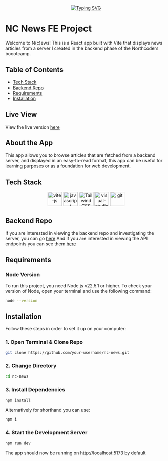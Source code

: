 <p align="center">
  <!-- Typing SVG by DenverCoder1 - https://github.com/DenverCoder1/readme-typing-svg -->
  <a href="https://git.io/typing-svg"><img src="https://readme-typing-svg.demolab.com?font=Ubuntu&weight=700&size=28&duration=4000&pause=1000&color=188EF7&background=FFFFFF00&center=true&vCenter=true&random=false&width=435&lines=NC%20News%20FE%20Project;Built%20With%20Vite.js;Using%20Tailwind%20CSS" alt="Typing SVG"/></a>
</p>

# NC News FE Project

Welcome to N(c)ews! This is a React app built with Vite that displays news articles from a server I created in the backend phase of the Northcoders boootcamp.

## Table of Contents

- [Tech Stack](#tech-stack)
- [Backend Repo](#backend-repo)
- [Requirements](#requirements)
- [Installation](#installation)

## Live View

View the live version [here](https://nc-news-ten.vercel.app/)

## About the App

This app allows you to browse articles that are fetched from a backend server, and displayed in an easy-to-read format, this app can be useful for learning purposes or as a foundation for web development.

## Tech Stack

<p align="center">
    <a href="https://devicon.dev/"><img width="45" height="45" src="https://cdn.jsdelivr.net/gh/devicons/devicon@latest/icons/vitejs/vitejs-original.svg" alt="vite-js"/></a>
    <a href="https://devicon.dev/"><img width="45" height="45" src="https://cdn.jsdelivr.net/gh/devicons/devicon@latest/icons/javascript/javascript-original.svg" alt="javascript"/></a>
    <a href="https://devicon.dev/"><img width="45" height="45" src="https://cdn.jsdelivr.net/gh/devicons/devicon@latest/icons/tailwindcss/tailwindcss-original.svg" alt="Tailwind CSS" /></a>
    <a href="https://devicon.dev/"><img width="45" height="45" src="https://cdn.jsdelivr.net/gh/devicons/devicon@latest/icons/vscode/vscode-original.svg" alt="visual-studio-code-2019"/></a>
    <a href="https://devicon.dev/"><img width="45" height="45" src="https://cdn.jsdelivr.net/gh/devicons/devicon@latest/icons/git/git-original.svg" alt="git"/></a>
</p>

## Backend Repo

If you are interested in viewing the backend repo and investigating the server, you can go [here](https://github.com/TTibbs/be-nc-news)
And if you are interested in viewing the API endpoints you can see them [here](https://be-nc-news-92aj.onrender.com/api)

## Requirements

### Node Version

To run this project, you need Node.js v22.5.1 or higher.
To check your version of Node, open your terminal and use the following command:

```bash
node --version
```

## Installation

Follow these steps in order to set it up on your computer:

### 1. Open Terminal & Clone Repo

```bash
git clone https://github.com/your-username/nc-news.git
```

### 2. Change Directory

```bash
cd nc-news
```

### 3. Install Dependencies

```bash
npm install
```

Alternatively for shorthand you can use:

```bash
npm i
```

### 4. Start the Development Server

```bash
npm run dev
```

The app should now be running on http://localhost:5173 by default
